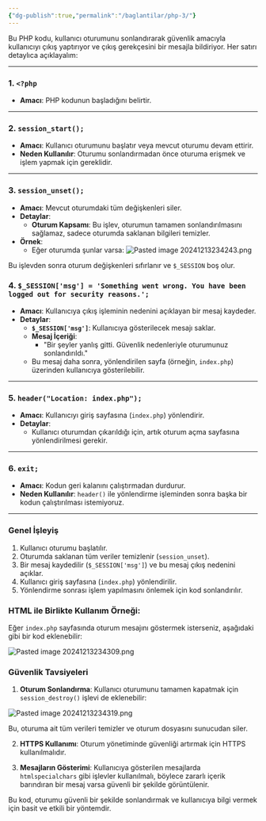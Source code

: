 ```yaml
---
{"dg-publish":true,"permalink":"/baglantilar/php-3/"}
---
```



Bu PHP kodu, kullanıcı oturumunu sonlandırarak güvenlik amacıyla kullanıcıyı çıkış yaptırıyor ve çıkış gerekçesini bir mesajla bildiriyor. Her satırı detaylıca açıklayalım:

---

### 1. **`<?php`**

- **Amacı**: PHP kodunun başladığını belirtir.

---

### 2. **`session_start();`**

- **Amacı**: Kullanıcı oturumunu başlatır veya mevcut oturumu devam ettirir.
- **Neden Kullanılır**: Oturumu sonlandırmadan önce oturuma erişmek ve işlem yapmak için gereklidir.

---

### 3. **`session_unset();`**

- **Amacı**: Mevcut oturumdaki tüm değişkenleri siler.
- **Detaylar**:
    - **Oturum Kapsamı**: Bu işlev, oturumun tamamen sonlandırılmasını sağlamaz, sadece oturumda saklanan bilgileri temizler.
- **Örnek**:
    - Eğer oturumda şunlar varsa:
![Pasted image 20241213234243.png](/img/user/resimler/Pasted%20image%2020241213234243.png)

Bu işlevden sonra oturum değişkenleri sıfırlanır ve `$_SESSION` boş olur.


### 4. **`$_SESSION['msg'] = 'Something went wrong. You have been logged out for security reasons.';`**

- **Amacı**: Kullanıcıya çıkış işleminin nedenini açıklayan bir mesaj kaydeder.
- **Detaylar**:
    - **`$_SESSION['msg']`**: Kullanıcıya gösterilecek mesajı saklar.
    - **Mesaj İçeriği**:
        - "Bir şeyler yanlış gitti. Güvenlik nedenleriyle oturumunuz sonlandırıldı."
    - Bu mesaj daha sonra, yönlendirilen sayfa (örneğin, `index.php`) üzerinden kullanıcıya gösterilebilir.

---

### 5. **`header("Location: index.php");`**

- **Amacı**: Kullanıcıyı giriş sayfasına (`index.php`) yönlendirir.
- **Detaylar**:
    - Kullanıcı oturumdan çıkarıldığı için, artık oturum açma sayfasına yönlendirilmesi gerekir.

---

### 6. **`exit;`**

- **Amacı**: Kodun geri kalanını çalıştırmadan durdurur.
- **Neden Kullanılır**: `header()` ile yönlendirme işleminden sonra başka bir kodun çalıştırılması istemiyoruz.

---

### Genel İşleyiş

1. Kullanıcı oturumu başlatılır.
2. Oturumda saklanan tüm veriler temizlenir (`session_unset`).
3. Bir mesaj kaydedilir (`$_SESSION['msg']`) ve bu mesaj çıkış nedenini açıklar.
4. Kullanıcı giriş sayfasına (`index.php`) yönlendirilir.
5. Yönlendirme sonrası işlem yapılmasını önlemek için kod sonlandırılır.


### HTML ile Birlikte Kullanım Örneği:

Eğer `index.php` sayfasında oturum mesajını göstermek isterseniz, aşağıdaki gibi bir kod eklenebilir:

![Pasted image 20241213234309.png](/img/user/resimler/Pasted%20image%2020241213234309.png)


### Güvenlik Tavsiyeleri

1. **Oturum Sonlandırma**: Kullanıcı oturumunu tamamen kapatmak için `session_destroy()` işlevi de eklenebilir:

![Pasted image 20241213234319.png](/img/user/resimler/Pasted%20image%2020241213234319.png)

Bu, oturuma ait tüm verileri temizler ve oturum dosyasını sunucudan siler.
    
2. **HTTPS Kullanımı**: Oturum yönetiminde güvenliği artırmak için HTTPS kullanılmalıdır.
    
3. **Mesajların Gösterimi**: Kullanıcıya gösterilen mesajlarda `htmlspecialchars` gibi işlevler kullanılmalı, böylece zararlı içerik barındıran bir mesaj varsa güvenli bir şekilde görüntülenir.
    

Bu kod, oturumu güvenli bir şekilde sonlandırmak ve kullanıcıya bilgi vermek için basit ve etkili bir yöntemdir.
